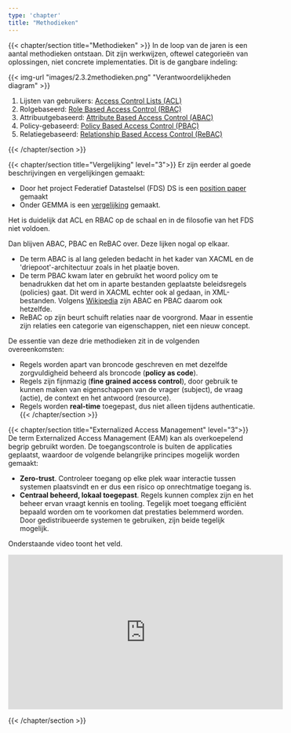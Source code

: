 ```yaml
---
type: 'chapter'
title: "Methodieken"
---
```

{{< chapter/section title="Methodieken" >}}
In de loop van de jaren is een aantal methodieken ontstaan. Dit zijn werkwijzen, oftewel categorie&euml;n van oplossingen, niet concrete implementaties.
Dit is de gangbare indeling:

{{< img-url "images/2.3.2methodieken.png" "Verantwoordelijkheden diagram" >}}

1. Lijsten van gebruikers: [Access Control Lists (ACL)](https://en.wikipedia.org/wiki/Access-control_list)
2. Rolgebaseerd: [Role Based Access Control (RBAC)](https://en.wikipedia.org/wiki/Role-based_access_control)
3. Attribuutgebaseerd: [Attribute Based Access Control (ABAC)](https://en.wikipedia.org/wiki/Attribute-based_access_control)
4. Policy-gebaseerd: [Policy Based Access Control (PBAC)](https://en.wikipedia.org/wiki/Attribute-based_access_control)
5. Relatiegebaseerd: [Relationship Based Access Control (ReBAC)](https://en.wikipedia.org/wiki/Relationship-based_access_control)

{{< /chapter/section >}}

{{< chapter/section title="Vergelijking" level="3">}}
Er zijn eerder al goede beschrijvingen en vergelijkingen gemaakt:
- Door het project Federatief Datastelsel (FDS) DS is een [ position paper](https://federatief.datastelsel.nl/kennisbank/pbac/) gemaakt
- Onder GEMMA is een [vergelijking](https://www.gemmaonline.nl/wiki/WMA_RBAC_ABAC_en_PBAC) gemaakt.

Het is duidelijk dat ACL en RBAC op de schaal en in de filosofie van het FDS niet voldoen.

Dan blijven ABAC, PBAC en ReBAC over. Deze lijken nogal op elkaar.
- De term ABAC is al lang geleden bedacht in het kader van XACML en de 'driepoot'-architectuur zoals in het plaatje boven.
- De term PBAC kwam later en gebruikt het woord policy om te benadrukken dat het om in aparte bestanden geplaatste beleidsregels (policies) gaat. Dit werd in XACML echter ook al gedaan, in XML-bestanden. Volgens [Wikipedia](https://en.wikipedia.org/wiki/Attribute-based_access_control) zijn ABAC en PBAC daarom ook hetzelfde.
- ReBAC op zijn beurt schuift relaties naar de voorgrond. Maar in essentie zijn relaties een categorie van eigenschappen, niet een nieuw concept.

De essentie van deze drie methodieken zit in de volgenden overeenkomsten:

- Regels worden apart van broncode geschreven en met dezelfde zorgvuldigheid beheerd als broncode (**policy as code**).
- Regels zijn fijnmazig (**fine grained access control**), door gebruik te kunnen maken van eigenschappen van de vrager (subject), de vraag (actie), de context en het antwoord (resource).
- Regels worden **real-time** toegepast, dus niet alleen tijdens authenticatie.
{{< /chapter/section >}}

{{< chapter/section title="Externalized Access Management" level="3">}}
De term Externalized Access Management (EAM) kan als overkoepelend begrip gebruikt worden. De toegangscontrole is buiten de applicaties geplaatst, waardoor de volgende belangrijke principes mogelijk worden gemaakt:
- **Zero-trust**. Controleer toegang op elke plek waar interactie tussen systemen plaatsvindt en er dus een risico op onrechtmatige toegang is. 
- **Centraal beheerd, lokaal toegepast**. Regels kunnen complex zijn en het beheer ervan vraagt kennis en tooling. Tegelijk moet toegang efficiënt bepaald
worden om te voorkomen dat prestaties belemmerd worden. Door gedistribueerde systemen te gebruiken, zijn beide tegelijk mogelijk.

Onderstaande video toont het veld.

<iframe width="560" height="315" src="https://www.youtube.com/embed/QBs4G2WUP7U?si=CALnZ-582uDPCmug" title="YouTube video player" frameborder="0" allow="accelerometer; autoplay; clipboard-write; encrypted-media; gyroscope; picture-in-picture; web-share" referrerpolicy="strict-origin-when-cross-origin" allowfullscreen></iframe>


{{< /chapter/section >}}
